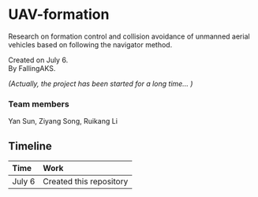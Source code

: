# UAV-formation
Research on formation control and collision avoidance of unmanned aerial vehicles based on following the navigator method.

Created on July 6.  
By FallingAKS.  

*(Actually, the project has been started for a long time... )*

### Team members  
Yan Sun, Ziyang Song, Ruikang Li  

## Timeline
|Time|Work|
|:---|:---|
|July 6|Created this repository|
